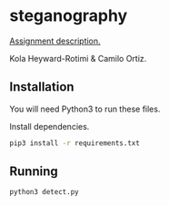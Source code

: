 # steganography

[Assignment description.](https://paper.dropbox.com/doc/Project-4-Steganography--Aw8SSsFc9tsPookUQl4WDDidAg-hM2MUZglNRl6enB4he7Dg)

Kola Heyward-Rotimi & Camilo Ortiz.

## Installation

You will need Python3 to run these files.

Install dependencies.

```bash
pip3 install -r requirements.txt
```

## Running

```
python3 detect.py
```
